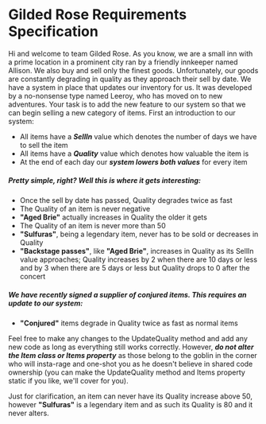 # Gilded Rose Requirements Specification

Hi and welcome to team Gilded Rose. As you know, we are a small inn with a prime location in a
prominent city ran by a friendly innkeeper named Allison. We also buy and sell only the finest goods.
Unfortunately, our goods are constantly degrading in quality as they approach their sell by date. We
have a system in place that updates our inventory for us. It was developed by a no-nonsense type named
Leeroy, who has moved on to new adventures. Your task is to add the new feature to our system so that
we can begin selling a new category of items. First an introduction to our system:

- All items have a ***SellIn*** value which denotes the number of days we have to sell the item
- All items have a ***Quality*** value which denotes how valuable the item is
- At the end of each day our ***system lowers both values*** for every item

##### Pretty simple, right? Well this is where it gets interesting:

- Once the sell by date has passed, Quality degrades twice as fast
- The Quality of an item is never negative
- **"Aged Brie"** actually increases in Quality the older it gets
- The Quality of an item is never more than 50
- **"Sulfuras"**, being a legendary item, never has to be sold or decreases in Quality
- **"Backstage passes"**, like **"Aged Brie"**, increases in Quality as its SellIn value approaches;
    Quality increases by 2 when there are 10 days or less and by 3 when there are 5 days or less but
    Quality drops to 0 after the concert

##### We have recently signed a supplier of conjured items. This requires an update to our system:

- **"Conjured"** items degrade in Quality twice as fast as normal items

Feel free to make any changes to the UpdateQuality method and add any new code as long as everything
still works correctly. However, ***do not alter the Item class or Items property*** as those belong to the
goblin in the corner who will insta-rage and one-shot you as he doesn't believe in shared code
ownership (you can make the UpdateQuality method and Items property static if you like, we'll cover
for you).

Just for clarification, an item can never have its Quality increase above 50, however **"Sulfuras"** is a
legendary item and as such its Quality is 80 and it never alters.
